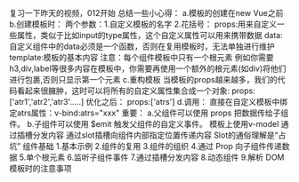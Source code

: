 复习一下昨天的视频，012开始
    总结一些小心得：
        a.模板的创建在new Vue之前
        b.创建模板时： 
            两个参数：1.自定义模板的名字
                    2.花括号：
                        props:用来自定义一些属性，类似于比如input的type属性，这个自定义属性可以用来携带数据
                        data:自定义组件中的data必须是一个函数，否则在复用模板时，无法单独进行维护
                        template:模板的基本内容
                            注意：每个组件模板中只有一个根元素
                                例如你需要h3,div,label等很多内容在模板中，你需要再使用一个额外的根元素(如div)将他们进行包裹,否则只显示第一个元素
        c.重构模板
            当模板的props越来越多，我们的代码看起来很臃肿，这时可以将所有的自定义属性集合成一个对象:
                props:['atr1','atr2','atr3'.....]
            优化之后：
                props:['atrs']
        d.调用：
            直接在自定义模板中绑定atrs属性：v-bind:atrs="xxx"
        重要：
            a.父组件可以使用 props 把数据传给子组件。
            b.子组件可以使用 $emit 触发父组件的自定义事件。
        模板上使用v-model
            <!-- 不太懂-->
        通过插槽分发内容
            通过slot插槽向组件内部指定位置传递内容
            Slot的通俗理解是“占坑”
组件基础
    1.基本示例
    2.组件的复用
    3.组件的组织
    4.通过 Prop 向子组件传递数据
    5.单个根元素
    6.监听子组件事件
    7.通过插槽分发内容
    8.动态组件
    9.解析 DOM 模板时的注意事项 
        
